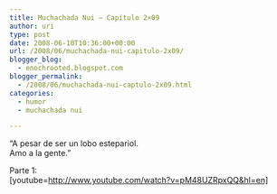 ```yaml
---
title: Muchachada Nui – Capítulo 2×09
author: uri
type: post
date: 2008-06-10T10:36:00+00:00
url: /2008/06/muchachada-nui-capitulo-2x09/
blogger_blog:
  - enochrooted.blogspot.com
blogger_permalink:
  - /2008/06/muchachada-nui-captulo-2x09.html
categories:
  - humor
  - muchachada nui

---
```

&#8220;A pesar de ser un lobo estepariol.  
Amo a la gente.&#8221;

Parte 1:  
[youtube=http://www.youtube.com/watch?v=pM48UZRpxQQ&hl=en] 

<div class="blogger-post-footer">
  <img width='1' height='1' />
</div>